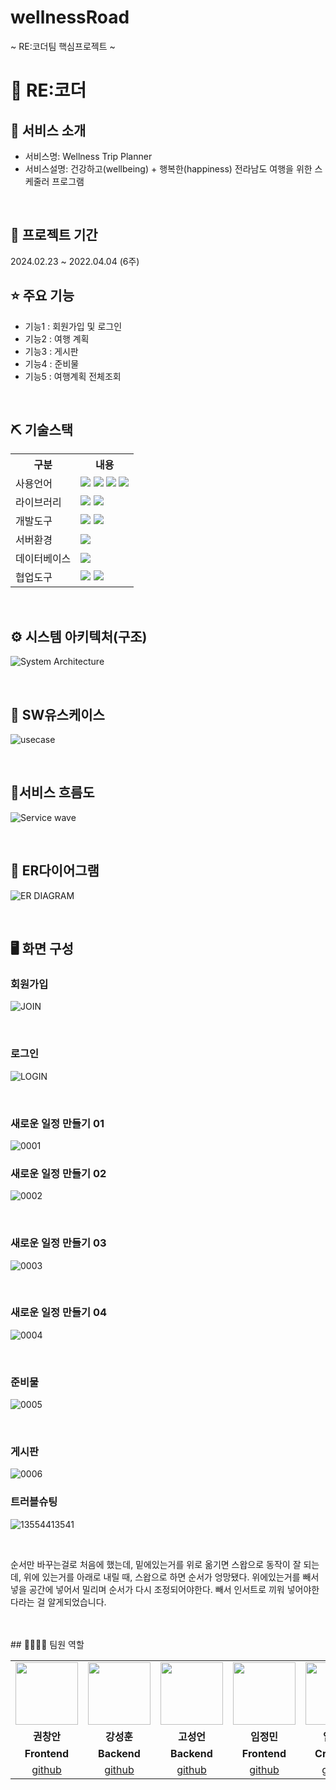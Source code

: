 
# wellnessRoad

~ RE:코더팀 핵심프로젝트 ~

# 📎 RE:코더



## 👀 서비스 소개
* 서비스명:   Wellness Trip Planner
* 서비스설명:  건강하고(wellbeing) + 행복한(happiness) 전라남도 여행을 위한 스케줄러 프로그램
<br>

## 📅 프로젝트 기간
2024.02.23 ~ 2022.04.04 (6주)
<br>

## ⭐ 주요 기능
* 기능1 : 회원가입 및 로그인
* 기능2 : 여행 계획
* 기능3 : 게시판
* 기능4 : 준비물
* 기능5 : 여행계획 전체조회
<br>

## ⛏ 기술스택
<table>
    <tr>
        <th>구분</th>
        <th>내용</th>
    </tr>
    <tr>
        <td>사용언어</td>
        <td>
            <img src="https://img.shields.io/badge/Java-007396?style=for-the-badge&logo=java&logoColor=white"/>
            <img src="https://img.shields.io/badge/HTML5-E34F26?style=for-the-badge&logo=HTML5&logoColor=white"/>
            <img src="https://img.shields.io/badge/CSS3-1572B6?style=for-the-badge&logo=CSS3&logoColor=white"/>
            <img src="https://img.shields.io/badge/JavaScript-F7DF1E?style=for-the-badge&logo=JavaScript&logoColor=white"/>
        </td>
    </tr>
    <tr>
        <td>라이브러리</td>
        <td>
            <img src="https://img.shields.io/badge/BootStrap-7952B3?style=for-the-badge&logo=BootStrap&logoColor=white"/>
            <img src="https://img.shields.io/badge/KakaoMap-FFCD00?style=for-the-badge&logo=Kakao&logoColor=white"/>
        </td>
    </tr>
    <tr>
        <td>개발도구</td>
        <td>
            <img src="https://img.shields.io/badge/Eclipse-2C2255?style=for-the-badge&logo=Eclipse&logoColor=white"/>         
            <img src="https://img.shields.io/badge/VSCode-007ACC?style=for-the-badge&logo=VisualStudioCode&logoColor=white"/>
        </td>
    </tr>
    <tr>
        <td>서버환경</td>
        <td>
            <img src="https://img.shields.io/badge/Apache Tomcat-D22128?style=for-the-badge&logo=Apache Tomcat&logoColor=white"/>
        </td>
    </tr>
    <tr>
        <td>데이터베이스</td>
        <td>
            <img src="https://img.shields.io/badge/Oracle 11g-F80000?style=for-the-badge&logo=Oracle&logoColor=white"/>
        </td>
    </tr>
    <tr>
        <td>협업도구</td>
        <td>
            <img src="https://img.shields.io/badge/Git-F05032?style=for-the-badge&logo=Git&logoColor=white"/>
            <img src="https://img.shields.io/badge/GitHub-181717?style=for-the-badge&logo=GitHub&logoColor=white"/>
        </td>
    </tr>
</table>


<br>

## ⚙ 시스템 아키텍처(구조)
![System Architecture](https://github.com/2023-SMHRD-KDT-AI-16/wellnessRoad/assets/157657483/6624f169-0fc9-4a3c-a250-e025eadf1b7d)

<br>

## 📌 SW유스케이스
![usecase](https://github.com/2023-SMHRD-KDT-AI-16/wellnessRoad/assets/157657483/c3643495-8a51-4c73-b810-b97a67f87d3b)

<br>

## 📌서비스 흐름도
![Service wave](https://github.com/2023-SMHRD-KDT-AI-16/wellnessRoad/assets/157657483/cd140cd6-c0b0-437e-8165-d32efb488e43)


<br>

## 📌 ER다이어그램
![ER DIAGRAM](https://github.com/2023-SMHRD-KDT-AI-16/wellnessRoad/assets/157657483/ea4e2d7a-edfe-4a2a-acdc-b32c5e6ddba7)

<br>

## 🖥 화면 구성

### 회원가입
![JOIN](https://github.com/2023-SMHRD-KDT-AI-16/wellnessRoad/assets/157657483/984130f2-6d9c-4207-b69e-dc88521784a5)

<br>

### 로그인 
![LOGIN](https://github.com/2023-SMHRD-KDT-AI-16/wellnessRoad/assets/157657483/af83372a-f2c0-4a73-907f-571f0c38100a)

<br>

### 새로운 일정 만들기 01
![0001](https://github.com/2023-SMHRD-KDT-AI-16/wellnessRoad/assets/157657483/df9c003f-c966-495f-ae8f-46ecd4555cf2)
<br>

### 새로운 일정 만들기 02
![0002](https://github.com/2023-SMHRD-KDT-AI-16/wellnessRoad/assets/157657483/4c0855c6-16a6-4495-aeec-f026729379d5)

<br>

### 새로운 일정 만들기 03
![0003](https://github.com/2023-SMHRD-KDT-AI-16/wellnessRoad/assets/157657483/f8ae1a04-d32f-4949-a2d8-d5ac0a01351f)

<br>

### 새로운 일정 만들기 04
![0004](https://github.com/2023-SMHRD-KDT-AI-16/wellnessRoad/assets/157657483/c7c5ab8b-f2ca-4dd5-9b48-adfa3d35dbf9)

<br>


### 준비물
![0005](https://github.com/2023-SMHRD-KDT-AI-16/wellnessRoad/assets/157657483/e2279d83-554f-4986-a9e3-e89ae9214623)

<br>

### 게시판
![0006](https://github.com/2023-SMHRD-KDT-AI-16/wellnessRoad/assets/157657483/8cfa037a-95e9-44fe-b5f9-296d61da0725)

### 트러블슈팅
![13554413541](https://github.com/2023-SMHRD-KDT-AI-16/wellnessRoad/assets/157657483/3f37fa07-2a9f-4f81-a60d-51a5c176c598)

<br>

순서만 바꾸는걸로 처음에 했는데, 밑에있는거를 위로 옮기면 스왑으로 동작이 잘 되는데,
위에 있는거를 아래로 내릴 때, 스왑으로 하면 순서가 엉망됐다.
위에있는거를 빼서 넣을 공간에 넣어서 밀리며 순서가 다시 조정되어야한다.
빼서 인서트로 끼워 넣어야한다라는 걸 알게되었습니다.

<br>

<br>
## 👨‍👩‍👦‍👦 팀원 역할
<table>
  <tr>
    <td align="center"><img src="https://item.kakaocdn.net/do/fd49574de6581aa2a91d82ff6adb6c0115b3f4e3c2033bfd702a321ec6eda72c" width="100" height="100"/></td>
    <td align="center"><img src="https://mb.ntdtv.kr/assets/uploads/2019/01/Screen-Shot-2019-01-08-at-4.31.55-PM-e1546932545978.png" width="100" height="100"/></td>
    <td align="center"><img src="https://mblogthumb-phinf.pstatic.net/20160127_177/krazymouse_1453865104404DjQIi_PNG/%C4%AB%C4%AB%BF%C0%C7%C1%B7%BB%C1%EE_%B6%F3%C0%CC%BE%F0.png?type=w2" width="100" height="100"/></td>
    <td align="center"><img src="https://i.pinimg.com/236x/ed/bb/53/edbb53d4f6dd710431c1140551404af9.jpg" width="100" height="100"/></td>
    <td align="center"><img src="https://pbs.twimg.com/media/B-n6uPYUUAAZSUx.png" width="100" height="100"/></td>
  </tr>
  <tr>
    <td align="center"><strong>권창안</strong></td>
    <td align="center"><strong>강성훈</strong></td>
    <td align="center"><strong>고성언</strong></td>
    <td align="center"><strong>임정민</strong></td>
    <td align="center"><strong>임찬혁</strong></td>
  </tr>
  <tr>
    <td align="center"><b>Frontend</b></td>
    <td align="center"><b>Backend</b></td>
    <td align="center"><b>Backend</b></td>
    <td align="center"><b>Frontend</b></td>
    <td align="center"><b>Crowling</b></td>
  </tr>
  <tr>
    <td align="center"><a href="https://github.com/kcadata" target='_blank'>github</a></td>
    <td align="center"><a href="https://github.com/tjdgns369" target='_blank'>github</a></td>
    <td align="center"><a href="https://github.com/go564564" target='_blank'>github</a></td>
    <td align="center"><a href="https://github.com/duggie27" target='_blank'>github</a></td>
    <td align="center"><a href="https://github.com/자신의username작성해주세요" target='_blank'>github</a></td>
  </tr>
</table>
